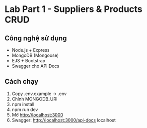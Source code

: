 # Lab Part 1 - Suppliers & Products CRUD

## Công nghệ sử dụng
- Node.js + Express
- MongoDB (Mongoose)
- EJS + Bootstrap
- Swagger cho API Docs

## Cách chạy
1. Copy .env.example → .env
2. Chỉnh MONGODB_URI
3. npm install
4. npm run dev
5. Mở [http://localhost:3000](http://localhost:3000)
6. Swagger: [http://localhost:3000/api-docs](http://localhost:3000/api-docs)
localhost
